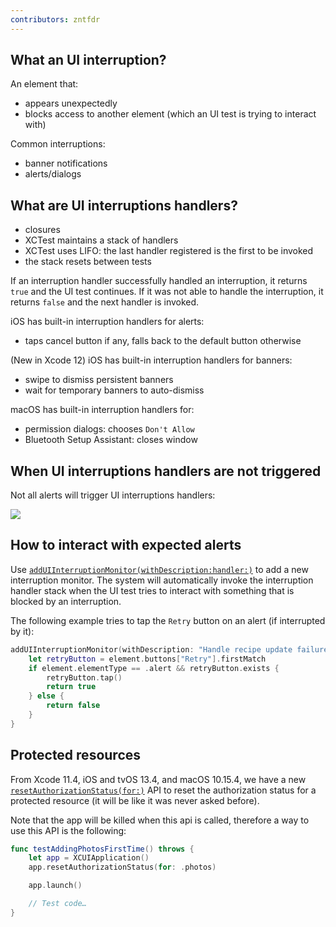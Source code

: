 ```yaml
---
contributors: zntfdr
---
```


## What an UI interruption? 

An element that:

- appears unexpectedly
- blocks access to another element (which an UI test is trying to interact with)

Common interruptions:

- banner notifications
- alerts/dialogs

## What are UI interruptions handlers?

- closures
- XCTest maintains a stack of handlers
- XCTest uses LIFO: the last handler registered is the first to be invoked
- the stack resets between tests

If an interruption handler successfully handled an interruption, it returns `true` and the UI test continues. If it was not able to handle the interruption, it returns `false` and the next handler is invoked.

iOS has built-in interruption handlers for alerts:
- taps cancel button if any, falls back to the default button otherwise

(New in Xcode 12) iOS has built-in interruption handlers for banners:
- swipe to dismiss persistent banners
- wait for temporary banners to auto-dismiss

macOS has built-in interruption handlers for:

- permission dialogs: chooses `Don't Allow`
- Bluetooth Setup Assistant: closes window

## When UI interruptions handlers are not triggered

Not all alerts will trigger UI interruptions handlers:

![][alertChart]

## How to interact with expected alerts

Use [`addUIInterruptionMonitor(withDescription:handler:)`][addUIInterruptionMonitor(withDescription:handler:)] to add a new interruption monitor. The system will automatically invoke the interruption handler stack when the UI test tries to interact with something that is blocked by an interruption.

The following example tries to tap the `Retry` button on an alert (if interrupted by it):

```swift
addUIInterruptionMonitor(withDescription: "Handle recipe update failures") { element -> Bool in
    let retryButton = element.buttons["Retry"].firstMatch
    if element.elementType == .alert && retryButton.exists {
        retryButton.tap()
        return true
    } else {
        return false
    }
}
```

## Protected resources

From Xcode 11.4, iOS and tvOS 13.4, and macOS 10.15.4, we have a new [`resetAuthorizationStatus(for:)`][resetAuthorizationStatus(for:)] API to reset the authorization status for a protected resource (it will be like it was never asked before).

Note that the app will be killed when this api is called, therefore a way to use this API is the following:

```swift
func testAddingPhotosFirstTime() throws {
    let app = XCUIApplication()
    app.resetAuthorizationStatus(for: .photos)

    app.launch()

    // Test code…
}
```

[alertChart]: ../../../images/notes/wwdc20/10220/alertChart.png
[addUIInterruptionMonitor(withDescription:handler:)]: https://developer.apple.com/documentation/xctest/xctestcase/1496273-adduiinterruptionmonitor
[resetAuthorizationStatus(for:)]: https://developer.apple.com/documentation/xctest/xcuiapplication/3526066-resetauthorizationstatus